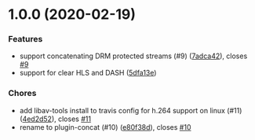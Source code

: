 <a name="1.0.0"></a>
# 1.0.0 (2020-02-19)

### Features

* support concatenating DRM protected streams (#9) ([7adca42](https://github.com/videojs/plugin-concat/commit/7adca42)), closes [#9](https://github.com/videojs/plugin-concat/issues/9)
* support for clear HLS and DASH ([5dfa13e](https://github.com/videojs/plugin-concat/commit/5dfa13e))

### Chores

* add libav-tools install to travis config for h.264 support on linux (#11) ([4ed2d52](https://github.com/videojs/plugin-concat/commit/4ed2d52)), closes [#11](https://github.com/videojs/plugin-concat/issues/11)
* rename to plugin-concat (#10) ([e80f38d](https://github.com/videojs/plugin-concat/commit/e80f38d)), closes [#10](https://github.com/videojs/plugin-concat/issues/10)


